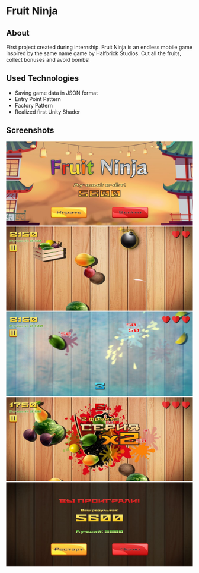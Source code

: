 # Fruit Ninja

## About
First project created during internship. 
Fruit Ninja is an endless mobile game inspired by the same name game by Halfbrick Studios. Cut all the fruits, collect bonuses and avoid bombs!

## Used Technologies
- Saving game data in JSON format
- Entry Point Pattern
- Factory Pattern
- Realized first Unity Shader

## Screenshots

![Screenshot 1](/Screenshots/1.jpg)
![Screenshot 2](/Screenshots/2.jpg)
![Screenshot 3](/Screenshots/3.jpg)
![Screenshot 4](/Screenshots/4.jpg)
![Screenshot 5](/Screenshots/5.jpg)
